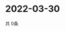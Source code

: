 # 2022-03-30
  共 0条

  <!-- BEGIN -->
  <!-- 最后更新时间Wed Mar 30 2022 02:24:19 GMT+0000 (Coordinated Universal Time) -->
  
  <!-- END -->
  
  